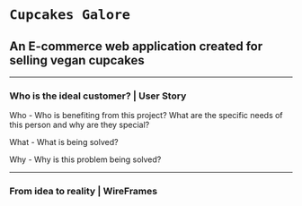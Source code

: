 # `Cupcakes Galore`

## An E-commerce web application created for selling vegan cupcakes 

----------------------------------------------------------
### Who is the ideal customer? | User Story 

Who - Who is benefiting from this project? What are the specific needs of this person and why are they special?


What - What is being solved?



Why - Why is this problem being solved?



----------------------------------------------------------
### From idea to reality | WireFrames

